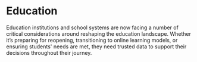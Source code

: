 # Education
Education institutions and school systems are now facing a number of critical considerations around reshaping the education landscape. Whether it’s preparing for reopening, transitioning to online learning models, or ensuring students' needs are met, they need trusted data to support their decisions throughout their journey. 
